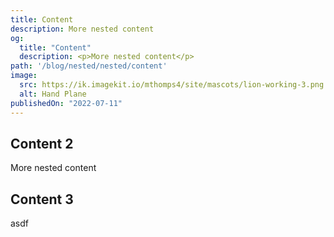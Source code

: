 ```yaml
---
title: Content
description: More nested content
og:
  title: "Content"
  description: <p>More nested content</p>
path: '/blog/nested/nested/content'
image:
  src: https://ik.imagekit.io/mthomps4/site/mascots/lion-working-3.png
  alt: Hand Plane
publishedOn: "2022-07-11"
---
```


## Content 2

More nested content

## Content 3

asdf
